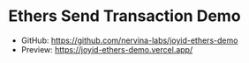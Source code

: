 # Ethers Send Transaction Demo

- GitHub: <https://github.com/nervina-labs/joyid-ethers-demo>
- Preview: <https://joyid-ethers-demo.vercel.app/>
